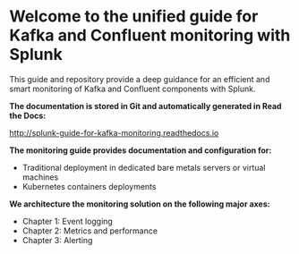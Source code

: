 # Welcome to the unified guide for Kafka and Confluent monitoring with Splunk

This guide and repository provide a deep guidance for an efficient and smart monitoring of Kafka and Confluent components with Splunk.

**The documentation is stored in Git and automatically generated in Read the Docs:**

http://splunk-guide-for-kafka-monitoring.readthedocs.io

**The monitoring guide provides documentation and configuration for:**

- Traditional deployment in dedicated bare metals servers or virtual machines
- Kubernetes containers deployments

**We architecture the monitoring solution on the following major axes:**

- Chapter 1: Event logging
- Chapter 2: Metrics and performance
- Chapter 3: Alerting


